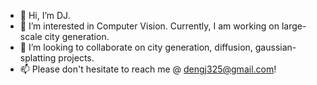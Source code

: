 - 👋 Hi, I’m DJ.
- 👀 I’m interested in Computer Vision. Currently, I am working on large-scale city generation.
- 💞️ I’m looking to collaborate on city generation, diffusion, gaussian-splatting projects.
- 📫 Please don't hesitate to reach me @ dengj325@gmail.com!

<!---
djFatNerd/djFatNerd is a ✨ special ✨ repository because its `README.md` (this file) appears on your GitHub profile.
You can click the Preview link to take a look at your changes.
--->
